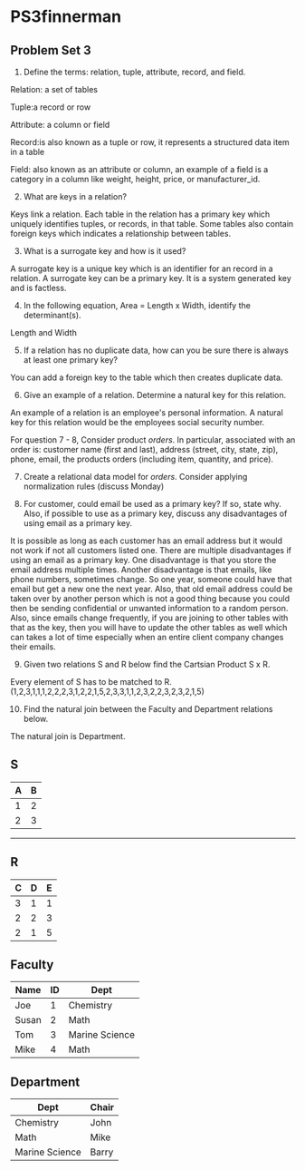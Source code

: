 # PS3finnerman
## Problem Set 3 

1. Define the terms: relation, tuple, attribute, record, and field.
  
  Relation: a set of tables
  
  Tuple:a record or row
  
  Attribute: a column or field
  
  Record:is also known as a tuple or row, it represents a structured data item in a table
  
  Field: also known as an attribute or column, an example of a field is a category in a column like weight, height, price, or manufacturer_id. 
  
2. What are keys in a relation?

  Keys link a relation. Each table in the relation has a primary key which uniquely identifies tuples, or records, in that table. Some tables also contain foreign keys which indicates a relationship between tables. 

3. What is a surrogate key and how is it used?

  A surrogate key is a unique key which is an identifier for an record in a relation. A surrogate key can be a primary key. It is a system generated key and is factless.

4. In the following equation, Area = Length x Width, identify the determinant(s).

  Length and Width

5. If a relation has no duplicate data, how can you be sure there is always at least one primary key?

  You can add a foreign key to the table which then creates duplicate data.

6. Give an example of a relation.  Determine a natural key for this relation.

  An example of a relation is an employee's personal information. A natural key for this relation would be the employees social security number.

  For question 7 - 8, Consider product *orders*.  In particular, associated with an order is: customer name (first and last), address (street, city, state, zip), phone, email, the products orders (including item, quantity, and price).  

7. Create a relational data model for *orders*.  Consider applying normalization rules (discuss Monday)

8. For customer, could email be used as a primary key?  If so, state why.  Also, if possible to use as a primary key, discuss any disadvantages of using email as a primary key.
  
  It is possible as long as each customer has an email address but it would not work if not all customers listed one. There are multiple disadvantages if using an email as a primary key. One disadvantage is that you store the email address multiple times. Another disadvantage is that emails, like phone numbers, sometimes change. So one year, someone could have that email but get a new one the next year. Also, that old email address could be taken over by another person which is not a good thing because you could then be sending confidential or unwanted information to a random person. Also, since emails change frequently, if you are joining to other tables with that as the key, then you will have to update the other tables as well which can takes a lot of time especially when an entire client company changes their emails.
  
9. Given two relations S and R below find the Cartsian Product S x R. 

  Every element of S has to be matched to R. (1,2,3,1,1,1,2,2,2,3,1,2,2,1,5,2,3,3,1,1,2,3,2,2,3,2,3,2,1,5)
  
10. Find the natural join between the Faculty and Department relations below.

  The natural join is Department.
  
S
--------------
| A | B |
|---|---|
| 1 | 2 |
| 2 | 3 |
---------

R
------------
| C | D | E |
|---|---|---|
| 3 | 1 | 1 |
| 2 | 2 | 3 |
| 2 | 1 | 5 |



Faculty
--------------
| Name | ID | Dept |
|-------|----|----------------|
| Joe | 1 | Chemistry |
| Susan | 2 | Math |
| Tom | 3 | Marine Science |
| Mike | 4 | Math |


Department
------------
| Dept | Chair  |
|---|---|
| Chemistry | John |
| Math | Mike |
| Marine Science | Barry |

